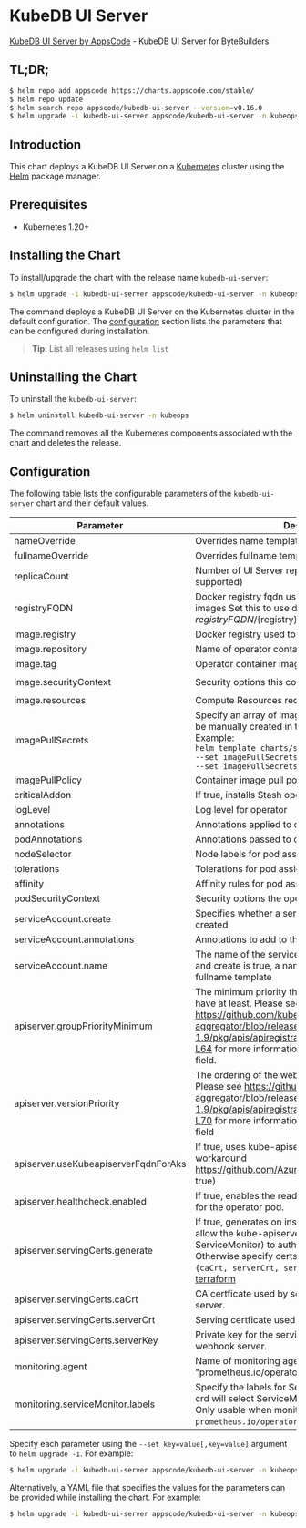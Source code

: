 # KubeDB UI Server

[KubeDB UI Server by AppsCode](https://github.com/kubedb/ui-server) - KubeDB UI Server for ByteBuilders

## TL;DR;

```bash
$ helm repo add appscode https://charts.appscode.com/stable/
$ helm repo update
$ helm search repo appscode/kubedb-ui-server --version=v0.16.0
$ helm upgrade -i kubedb-ui-server appscode/kubedb-ui-server -n kubeops --create-namespace --version=v0.16.0
```

## Introduction

This chart deploys a KubeDB UI Server on a [Kubernetes](http://kubernetes.io) cluster using the [Helm](https://helm.sh) package manager.

## Prerequisites

- Kubernetes 1.20+

## Installing the Chart

To install/upgrade the chart with the release name `kubedb-ui-server`:

```bash
$ helm upgrade -i kubedb-ui-server appscode/kubedb-ui-server -n kubeops --create-namespace --version=v0.16.0
```

The command deploys a KubeDB UI Server on the Kubernetes cluster in the default configuration. The [configuration](#configuration) section lists the parameters that can be configured during installation.

> **Tip**: List all releases using `helm list`

## Uninstalling the Chart

To uninstall the `kubedb-ui-server`:

```bash
$ helm uninstall kubedb-ui-server -n kubeops
```

The command removes all the Kubernetes components associated with the chart and deletes the release.

## Configuration

The following table lists the configurable parameters of the `kubedb-ui-server` chart and their default values.

|              Parameter               |                                                                                                                                                                          Description                                                                                                                                                                           |                                                                       Default                                                                       |
|--------------------------------------|----------------------------------------------------------------------------------------------------------------------------------------------------------------------------------------------------------------------------------------------------------------------------------------------------------------------------------------------------------------|-----------------------------------------------------------------------------------------------------------------------------------------------------|
| nameOverride                         | Overrides name template                                                                                                                                                                                                                                                                                                                                        | <code>""</code>                                                                                                                                     |
| fullnameOverride                     | Overrides fullname template                                                                                                                                                                                                                                                                                                                                    | <code>""</code>                                                                                                                                     |
| replicaCount                         | Number of UI Server replicas to create (only 1 is supported)                                                                                                                                                                                                                                                                                                   | <code>1</code>                                                                                                                                      |
| registryFQDN                         | Docker registry fqdn used to pull KubeDB related images Set this to use docker registry hosted at ${registryFQDN}/${registry}/${image}                                                                                                                                                                                                                         | <code>ghcr.io</code>                                                                                                                                |
| image.registry                       | Docker registry used to pull operator image                                                                                                                                                                                                                                                                                                                    | <code>kubedb</code>                                                                                                                                 |
| image.repository                     | Name of operator container image                                                                                                                                                                                                                                                                                                                               | <code>kubedb-ui-server</code>                                                                                                                       |
| image.tag                            | Operator container image tag                                                                                                                                                                                                                                                                                                                                   | <code>""</code>                                                                                                                                     |
| image.securityContext                | Security options this container should run with                                                                                                                                                                                                                                                                                                                | <code>{"allowPrivilegeEscalation":false,"capabilities":{"drop":["ALL"]},"readOnlyRootFilesystem":true,"runAsNonRoot":true,"runAsUser":65534}</code> |
| image.resources                      | Compute Resources required by this container                                                                                                                                                                                                                                                                                                                   | <code>{}</code>                                                                                                                                     |
| imagePullSecrets                     | Specify an array of imagePullSecrets. Secrets must be manually created in the namespace. <br> Example: <br> `helm template charts/stash \` <br> `--set imagePullSecrets[0].name=sec0 \` <br> `--set imagePullSecrets[1].name=sec1`                                                                                                                             | <code>[]</code>                                                                                                                                     |
| imagePullPolicy                      | Container image pull policy                                                                                                                                                                                                                                                                                                                                    | <code>Always</code>                                                                                                                                 |
| criticalAddon                        | If true, installs Stash operator as critical addon                                                                                                                                                                                                                                                                                                             | <code>false</code>                                                                                                                                  |
| logLevel                             | Log level for operator                                                                                                                                                                                                                                                                                                                                         | <code>3</code>                                                                                                                                      |
| annotations                          | Annotations applied to operator deployment                                                                                                                                                                                                                                                                                                                     | <code>{}</code>                                                                                                                                     |
| podAnnotations                       | Annotations passed to operator pod(s).                                                                                                                                                                                                                                                                                                                         | <code>{}</code>                                                                                                                                     |
| nodeSelector                         | Node labels for pod assignment                                                                                                                                                                                                                                                                                                                                 | <code>{}</code>                                                                                                                                     |
| tolerations                          | Tolerations for pod assignment                                                                                                                                                                                                                                                                                                                                 | <code>[]</code>                                                                                                                                     |
| affinity                             | Affinity rules for pod assignment                                                                                                                                                                                                                                                                                                                              | <code>{}</code>                                                                                                                                     |
| podSecurityContext                   | Security options the operator pod should run with.                                                                                                                                                                                                                                                                                                             | <code>{"fsGroup":65535}</code>                                                                                                                      |
| serviceAccount.create                | Specifies whether a service account should be created                                                                                                                                                                                                                                                                                                          | <code>true</code>                                                                                                                                   |
| serviceAccount.annotations           | Annotations to add to the service account                                                                                                                                                                                                                                                                                                                      | <code>{}</code>                                                                                                                                     |
| serviceAccount.name                  | The name of the service account to use. If not set and create is true, a name is generated using the fullname template                                                                                                                                                                                                                                         | <code></code>                                                                                                                                       |
| apiserver.groupPriorityMinimum       | The minimum priority the webhook api group should have at least. Please see https://github.com/kubernetes/kube-aggregator/blob/release-1.9/pkg/apis/apiregistration/v1beta1/types.go#L58-L64 for more information on proper values of this field.                                                                                                              | <code>10000</code>                                                                                                                                  |
| apiserver.versionPriority            | The ordering of the webhook api inside of the group. Please see https://github.com/kubernetes/kube-aggregator/blob/release-1.9/pkg/apis/apiregistration/v1beta1/types.go#L66-L70 for more information on proper values of this field                                                                                                                           | <code>15</code>                                                                                                                                     |
| apiserver.useKubeapiserverFqdnForAks | If true, uses kube-apiserver FQDN for AKS cluster to workaround https://github.com/Azure/AKS/issues/522 (default true)                                                                                                                                                                                                                                         | <code>true</code>                                                                                                                                   |
| apiserver.healthcheck.enabled        | If true, enables the readiness and liveliness probes for the operator pod.                                                                                                                                                                                                                                                                                     | <code>false</code>                                                                                                                                  |
| apiserver.servingCerts.generate      | If true, generates on install/upgrade the certs that allow the kube-apiserver (and potentially ServiceMonitor) to authenticate operators pods. Otherwise specify certs in `apiserver.servingCerts.{caCrt, serverCrt, serverKey}`. See also: [example terraform](https://github.com/kubeops/installer/blob/master/charts/kubedb-ui-server/example-terraform.tf) | <code>true</code>                                                                                                                                   |
| apiserver.servingCerts.caCrt         | CA certficate used by serving certificate of webhook server.                                                                                                                                                                                                                                                                                                   | <code>""</code>                                                                                                                                     |
| apiserver.servingCerts.serverCrt     | Serving certficate used by webhook server.                                                                                                                                                                                                                                                                                                                     | <code>""</code>                                                                                                                                     |
| apiserver.servingCerts.serverKey     | Private key for the serving certificate used by webhook server.                                                                                                                                                                                                                                                                                                | <code>""</code>                                                                                                                                     |
| monitoring.agent                     | Name of monitoring agent (one of "prometheus.io", "prometheus.io/operator", "prometheus.io/builtin")                                                                                                                                                                                                                                                           | <code>""</code>                                                                                                                                     |
| monitoring.serviceMonitor.labels     | Specify the labels for ServiceMonitor. Prometheus crd will select ServiceMonitor using these labels. Only usable when monitoring agent is `prometheus.io/operator`.                                                                                                                                                                                            | <code>{"monitoring.appscode.com/prometheus":"auto"}</code>                                                                                          |


Specify each parameter using the `--set key=value[,key=value]` argument to `helm upgrade -i`. For example:

```bash
$ helm upgrade -i kubedb-ui-server appscode/kubedb-ui-server -n kubeops --create-namespace --version=v0.16.0 --set replicaCount=1
```

Alternatively, a YAML file that specifies the values for the parameters can be provided while
installing the chart. For example:

```bash
$ helm upgrade -i kubedb-ui-server appscode/kubedb-ui-server -n kubeops --create-namespace --version=v0.16.0 --values values.yaml
```
